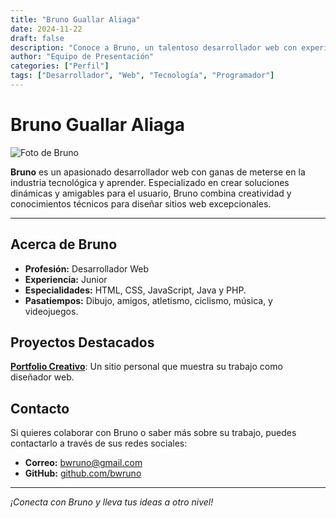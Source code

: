 ```yaml
---
title: "Bruno Guallar Aliaga"
date: 2024-11-22
draft: false
description: "Conoce a Bruno, un talentoso desarrollador web con experiencia en diseño y programación."
author: "Equipo de Presentación"
categories: ["Perfil"]
tags: ["Desarrollador", "Web", "Tecnología", "Programador"]
---
```


# Bruno Guallar Aliaga

![Foto de Bruno](images/bruno.jpg)

**Bruno** es un apasionado desarrollador web con ganas de meterse en la industria tecnológica y aprender. Especializado en crear soluciones dinámicas y amigables para el usuario, Bruno combina creatividad y conocimientos técnicos para diseñar sitios web excepcionales.

---

## Acerca de Bruno

- **Profesión:** Desarrollador Web
- **Experiencia:** Junior
- **Especialidades:** HTML, CSS, JavaScript, Java y PHP.
- **Pasatiempos:** Dibujo, amigos, atletismo, ciclismo, música, y videojuegos.

## Proyectos Destacados

**[Portfolio Creativo](#)**: Un sitio personal que muestra su trabajo como diseñador web.

## Contacto

Si quieres colaborar con Bruno o saber más sobre su trabajo, puedes contactarlo a través de sus redes sociales:

- **Correo:** bwruno@gmail.com  
- **GitHub:** [github.com/bwruno](https://github.com/bwruno)

---

_¡Conecta con Bruno y lleva tus ideas a otro nivel!_
